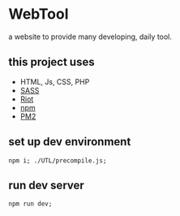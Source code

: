 WebTool
=======

a website to provide many developing, daily tool.

## this project uses
* HTML, Js, CSS, PHP
* [SASS](http://sass-lang.com/)
* [Riot](http://riotjs.com/)
* [npm](https://www.npmjs.com/)
* [PM2](http://pm2.keymetrics.io/)

## set up dev environment
```
npm i; ./UTL/precompile.js;
```

## run dev server
```
npm run dev;
```